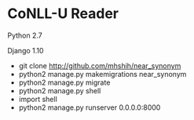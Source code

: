 # CoNLL-U Reader

Python 2.7

Django 1.10

- git clone http://github.com/mhshih/near_synonym
- python2 manage.py makemigrations near_synonym
- python2 manage.py migrate
- python2 manage.py shell
- import shell
- python2 manage.py runserver 0.0.0.0:8000
